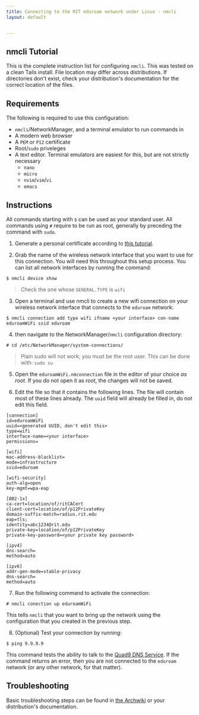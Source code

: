 ```yaml
---
title: Connecting to the RIT eduroam network under Linux - nmcli
layout: default


---
```

## nmcli Tutorial

This is the complete instruction list for configuring `nmcli`. This was tested on a clean Tails install. File location may differ across distributions. If directories don't exist, check your distribution's documentation for the correct location of the files.

## Requirements
The following is required to use this configuration:
- `nmcli`/NetworkManager, and a terminal emulator to run commands in
- A modern web browser
- A `PEM` or `P12` certificate 
- Root/`sudo` priveleges
- A text editor. Terminal emulators are easiest for this, but are not strictly necessary
    - `nano`
    - `micro`
    - `nvim`/`vim`/`vi`
    - `emacs`

## Instructions

All commands starting with `$` can be used as your standard user. All commands using `#` require to be run as root, generally by preceding the command with `sudo`.

1. Generate a personal certificate according to [this tutorial](/certificates.md).

2. Grab the name of the wireless network interface  that you want to use for this connection. You will need this throughout this setup process. You can list all network interfaces by running the command:
```
$ nmcli device show
```
>Check the one whose `GENERAL.TYPE` is `wifi`
3. Open a terminal and use nmcli to create a new wifi connection on your wireless network interface that connects to the `eduroam` network:
```
$ nmcli connection add type wifi ifname <your interface> con-name eduroamWiFi ssid eduroam
```
4. then navigate to the NetworkManager/`nmcli` configuration directory:
```
# cd /etc/NetworkManager/system-connections/
```
>Plain sudo will not work; you must be the root user. This can be done with: `sudo su`
5. Open the `eduroamWiFi.nmconnection` file in the editor of your choice *as root*. If you do not open it as root, the changes will not be saved.

6. Edit the file so that it contains the following lines. The file will contain most of these lines already. The `uuid` field will already be filled in, do not edit this field.
```
[connection]
id=eduroamWiFi
uuid=<generated UUID, don't edit this>
type=wifi
interface-name=<your interface>
permissions=

[wifi]
mac-address-blacklist=
mode=infrastructure
ssid=eduroam

[wifi-security]
auth-alg=open
key-mgmt=wpa-eap

[802-1x]
ca-cert=location/of/ritCACert
client-cert=location/of/p12PrivateKey
domain-suffix-match=radius.rit.edu
eap=tls;
identity=abc1234@rit.edu
private-key=location/of/p12PrivateKey
private-key-password=<your private key password>

[ipv4]
dns-search=
method=auto

[ipv6]
addr-gen-mode=stable-privacy
dns-search=
method=auto
```

7. Run the following command to activate the connection:
```
# nmcli conection up eduroamWiFi
```
This tells `nmcli` that you want to bring up the network using the configuration that you created in the previous step.

8. (Optional) Test your connection by running:
```
$ ping 9.9.9.9
```
This command tests the ability to talk to the [Quad9 DNS Service](https://www.quad9.net/). If the command returns an error, then you are not connected to the `eduroam` network (or any other network, for that matter).

## Troubleshooting

Basic troubleshooting steps can be found in [the Archwiki](https://wiki.archlinux.org/title/NetworkManager#Troubleshooting) or your distribution's documentation.
